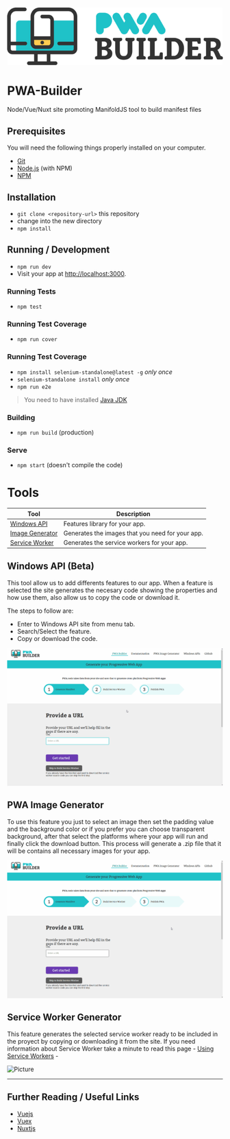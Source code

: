 ![Picture](Readme-Files/PWABuilder-Logo.png)

# __PWA-Builder__

Node/Vue/Nuxt site promoting ManifoldJS tool to build manifest files

## Prerequisites

You will need the following things properly installed on your computer.

* [Git](http://git-scm.com/)
* [Node.js](http://nodejs.org/) (with NPM)
* [NPM](http://npmjs.com/)

## Installation

* `git clone <repository-url>` this repository
* change into the new directory
* `npm install`

## Running / Development

* `npm run dev`
* Visit your app at [http://localhost:3000](http://localhost:3000).

### Running Tests

* `npm test`

### Running Test Coverage

* `npm run cover`

### Running Test Coverage

* `npm install selenium-standalone@latest -g` _only once_
* `selenium-standalone install` _only once_
* `npm run e2e`

> You need to have installed [Java JDK](http://www.oracle.com/technetwork/java/javase/downloads/index.html)

### Building

* `npm run build` (production)

### Serve

* `npm start` (doesn't compile the code)

# __Tools__

|  **&nbsp;&nbsp;&nbsp;&nbsp;&nbsp;&nbsp;Tool&nbsp;&nbsp;&nbsp;&nbsp;&nbsp;&nbsp;** | **Description** |
| ----------------- | --------------- |
| <a href="README.md#windowsapi">Windows API</a>       | Features library for your app. |
| <a href="README.md#imagegenerator">Image Generator</a>    | Generates the images that you need for your app. |
| <a href="README.md#serviceworker">Service Worker</a>    | Generates the service workers for your app.   |


<div id="windowsapi"/>


## __Windows API (Beta)__

This tool allow us to add differents features to our app. When a feature is selected the site generates the necesary code showing the properties and how use them, also allow us to copy the code or download it.

The steps to follow are:

* Enter to Windows API site from menu tab.
* Search/Select the feature.
* Copy or download the code.

![Picture](Readme-Files/WindowsApiReview.gif)

<div id="imagegenerator"/>


## __PWA Image Generator__

To use this feature you just to select an image then set the padding value and the background color or if you prefer you can choose transparent background, after that select the platforms where your app will run and finally click the download button. This process will generate a .zip file that it will be contains all necessary images for your app.

![Picture](Readme-Files/ImageGeneratorReview.gif)

<div id="serviceworker"/>


## __Service Worker Generator__

This feature generates the selected service worker ready to be included in the proyect by copying or downloading it from the site. 
If you need information about Service Worker take a minute to read this page - [Using Service Workers](https://developer.mozilla.org/en-US/docs/Web/API/Service_Worker_API/Using_Service_Workers) -

![Picture](Readme-Files/ServiceWorkerReview.gif)

<hr>

## Further Reading / Useful Links

* [Vuejs](https://vuejs.org/)
* [Vuex](https://vuex.vuejs.org/en/)
* [Nuxtjs](https://nuxtjs.org/)


